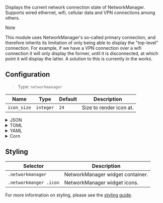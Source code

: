 Displays the current network connection state of NetworkManager.
Supports wired ethernet, wifi, cellular data and VPN connections among others.

> [!NOTE]
> This module uses NetworkManager's so-called primary connection, and therefore inherits its limitation of only being able to display the "top-level" connection.
> For example, if we have a VPN connection over a wifi connection it will only display the former, until it is disconnected, at which point it will display the latter.
> A solution to this is currently in the works.

## Configuration

> Type: `networkmanager`

| Name        | Type      | Default | Description             |
|-------------|-----------|---------|-------------------------|
| `icon_size` | `integer` | `24`    | Size to render icon at. |

<details>
  <summary>JSON</summary>

  ```json
  {
    "end": [
      {
        "type": "networkmanager",
        "icon_size": 32
      }
    ]
  }
  ```
</details>

<details>
  <summary>TOML</summary>

  ```toml
  [[end]]
  type = "networkmanager"
  icon_size = 32
  ```
</details>

<details>
  <summary>YAML</summary>

  ```yaml
  end:
    - type: "networkmanager"
      icon_size: 32
  ```
</details>

<details>
  <summary>Corn</summary>

  ```corn
  {
    end = [
      {
        type = "networkmanager"
        icon_size = 32
      }
    ]
  }
  ```
</details>

## Styling

| Selector               | Description                      |
|------------------------|----------------------------------|
| `.networkmanager`      | NetworkManager widget container. |
| `.networkmanger .icon` | NetworkManager widget icons.     |

For more information on styling, please see the [styling guide](styling-guide).
